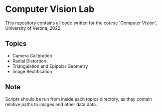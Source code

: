 # Computer Vision Lab

This repository contains all code written for the
course 'Computer Vision', University of Verona, 2022.

## Topics

- Camera Calibration
- Radial Distortion
- Triangulation and Epipolar Geometry
- Image Rectification

## Note

Scripts should be run from inside each topics directory, as they contain relative paths to images and other data data. 
